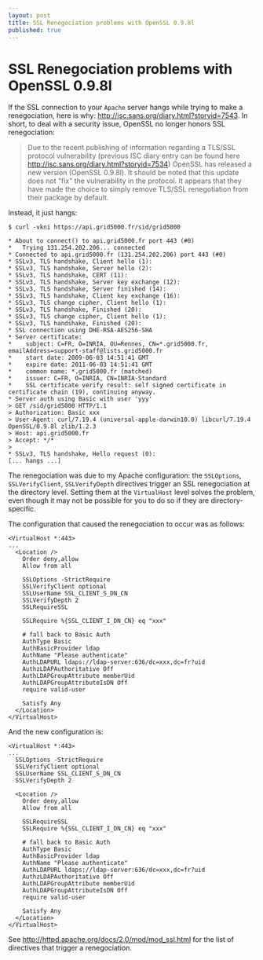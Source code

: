 ```yaml
---
layout: post
title: SSL Renegociation problems with OpenSSL 0.9.8l
published: true
---
```


# SSL Renegociation problems with OpenSSL 0.9.8l
If the SSL connection to your `Apache` server hangs while trying to make a renegociation, here is why: <http://isc.sans.org/diary.html?storyid=7543>.
In short, to deal with a security issue, OpenSSL no longer honors SSL renegociation:

> Due to the recent publishing of information regarding a TLS/SSL protocol vulnerability (previous ISC diary entry can be found here http://isc.sans.org/diary.html?storyid=7534)  OpenSSL has released a new version (OpenSSL 0.9.8l). It should be noted that this update does not "fix" the vulnerability in the protocol. It appears that they have made the choice to simply remove TLS/SSL renegotiation from their package by default.

Instead, it just hangs:

    $ curl -vkni https://api.grid5000.fr/sid/grid5000

    * About to connect() to api.grid5000.fr port 443 (#0)
    *   Trying 131.254.202.206... connected
    * Connected to api.grid5000.fr (131.254.202.206) port 443 (#0)
    * SSLv3, TLS handshake, Client hello (1):
    * SSLv3, TLS handshake, Server hello (2):
    * SSLv3, TLS handshake, CERT (11):
    * SSLv3, TLS handshake, Server key exchange (12):
    * SSLv3, TLS handshake, Server finished (14):
    * SSLv3, TLS handshake, Client key exchange (16):
    * SSLv3, TLS change cipher, Client hello (1):
    * SSLv3, TLS handshake, Finished (20):
    * SSLv3, TLS change cipher, Client hello (1):
    * SSLv3, TLS handshake, Finished (20):
    * SSL connection using DHE-RSA-AES256-SHA
    * Server certificate:
    * 	 subject: C=FR, O=INRIA, OU=Rennes, CN=*.grid5000.fr, emailAddress=support-staff@lists.grid5000.fr
    * 	 start date: 2009-06-03 14:51:41 GMT
    * 	 expire date: 2011-06-03 14:51:41 GMT
    * 	 common name: *.grid5000.fr (matched)
    * 	 issuer: C=FR, O=INRIA, CN=INRIA-Standard
    * 	 SSL certificate verify result: self signed certificate in certificate chain (19), continuing anyway.
    * Server auth using Basic with user 'yyy'
    > GET /sid/grid5000 HTTP/1.1
    > Authorization: Basic xxx
    > User-Agent: curl/7.19.4 (universal-apple-darwin10.0) libcurl/7.19.4 OpenSSL/0.9.8l zlib/1.2.3
    > Host: api.grid5000.fr
    > Accept: */*
    > 
    * SSLv3, TLS handshake, Hello request (0):
    [... hangs ...]

The renegociation was due to my Apache configuration: the `SSLOptions`, `SSLVerifyClient`, `SSLVerifyDepth` directives trigger an SSL renegociation at the directory level. Setting them at the `VirtualHost` level solves the problem, even though it may not be possible for you to do so if they are directory-specific.

The configuration that caused the renegociation to occur was as follows:

    <VirtualHost *:443>
    ...
      <Location />
        Order deny,allow
        Allow from all

        SSLOptions -StrictRequire
        SSLVerifyClient optional
        SSLUserName SSL_CLIENT_S_DN_CN
        SSLVerifyDepth 2
        SSLRequireSSL

        SSLRequire %{SSL_CLIENT_I_DN_CN} eq "xxx"

        # fall back to Basic Auth
        AuthType Basic
        AuthBasicProvider ldap
        AuthName "Please authenticate"
        AuthLDAPURL ldaps://ldap-server:636/dc=xxx,dc=fr?uid
        AuthzLDAPAuthoritative Off
        AuthLDAPGroupAttribute memberUid
        AuthLDAPGroupAttributeIsDN Off
        require valid-user

        Satisfy Any
      </Location>
    </VirtualHost>

And the new configuration is:

    <VirtualHost *:443>
    ...
      SSLOptions -StrictRequire
      SSLVerifyClient optional
      SSLUserName SSL_CLIENT_S_DN_CN
      SSLVerifyDepth 2
      
      <Location />
        Order deny,allow
        Allow from all

        SSLRequireSSL
        SSLRequire %{SSL_CLIENT_I_DN_CN} eq "xxx"

        # fall back to Basic Auth
        AuthType Basic
        AuthBasicProvider ldap
        AuthName "Please authenticate"
        AuthLDAPURL ldaps://ldap-server:636/dc=xxx,dc=fr?uid
        AuthzLDAPAuthoritative Off
        AuthLDAPGroupAttribute memberUid
        AuthLDAPGroupAttributeIsDN Off
        require valid-user

        Satisfy Any
      </Location>
    </VirtualHost>

See <http://httpd.apache.org/docs/2.0/mod/mod_ssl.html> for the list of directives that trigger a renegociation.

